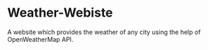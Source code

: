 # Weather-Webiste
A website which provides the weather of any city using the help of OpenWeatherMap API.
